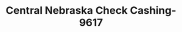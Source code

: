 ---
f_zip-code: 68801
f_state-code: NE
title: Central Nebraska Check Cashing-9617
f_phone: 308-384-2153
f_city-only: Grand Island
f_address: 414 West 3Rd Street Grand Island
f_location-unique-id: '9617'
slug: central-nebraska-check-cashing-9617
updated-on: '2024-05-30T13:46:58.046Z'
created-on: '2024-05-30T13:36:59.803Z'
published-on: '2024-05-30T13:54:32.469Z'
f_city-state: cms/city/grand-island-ne.md
f_company: cms/company/central-nebraska-check-cashing.md
f_state: cms/state/nebraska.md
layout: '[payday-loan].html'
tags: payday-loan
---